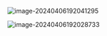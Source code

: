 ![image-20240406192041295](C:\Users\set\AppData\Roaming\Typora\typora-user-images\image-20240406192041295.png)

![image-20240406192028733](C:\Users\set\AppData\Roaming\Typora\typora-user-images\image-20240406192028733.png)

